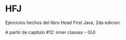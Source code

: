# HFJ
Ejercicios hechos del libro Head First Java, 2da edicion.

A partir de capitulo #12: inner classes - GUI
